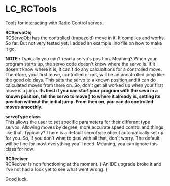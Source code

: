 # LC_RCTools
Tools for interacting with Radio Control servos.

**RCServoObj**  
RCServoObj has the controlled (trapezoid) move in it. It compiles and works. So far. But not very tested yet. I added an example .ino file on how to make it go.  

**NOTE :** Typically you can't read a servo's position. Meaning? When your program starts up, the servo code doesn't know where the servo is. If it dosen't know where it is, it can't do any calcualtions for a controlled move. Therefore, your first move, controlled or not, will be an uncotrolled jump like the good old days. This sets the servo to a known position and it can do calculated moves from there on. So, don't get all worked up when your first move is a jump. **Its best if you can start your program with the sevo in a known position, tell the servo to move() to where it already is, setting its position without the initial jump. From then on, you can do controlled moves smoothly.**

**servoType class**  
This allows the user to set specific parameters for their different type servos. Allowing moves by degree, more accurate speed control and things like that. Typically? There is a default servoType object automatically set up for you. So, if you don't what to deal with all that, don't worry. The default will be fine for most everything you'll need. Meaning, you can ignore this class for now.

**RCReciver**  
RCReciver is non functioning at the moment. ( An IDE upgrade broke it and I've not had a look yet to see what went wrong. )

Good luck.


